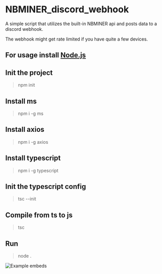# NBMINER_discord_webhook
A simple script that utilizes the built-in NBMINER api and posts data to a discord webhook.

The webhook might get rate limited if you have quite a few devices.

## For usage install [Node.js](https://nodejs.org/dist/v16.15.0/node-v16.15.0-x64.msi)
## Init the project
>npm init
## Install ms
>npm i -g ms
## Install axios
>npm i -g axios
## Install typescript
>npm i -g typescript
## Init the typescript config
>tsc --init
## Compile from ts to js
>tsc
## Run
>node .


![Example embeds](https://media.discordapp.net/attachments/760299890516426764/978073199990423622/unknown.png?width=452&height=723)
